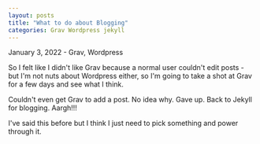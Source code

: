 ```yaml
---
layout: posts
title: "What to do about Blogging"
categories: Grav Wordpress jekyll
---
```

January 3, 2022 - Grav, Wordpress

So I felt like I didn't like Grav because a normal user couldn't edit posts - but I'm not nuts about Wordpress either, so I'm going to take a shot at Grav for a few days and see what I think.

Couldn't even get Grav to add a post. No idea why. Gave up. Back to Jekyll for blogging. Aargh!!!

I've said this before but I think I just need to pick something and power through it.
